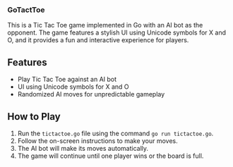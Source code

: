 ### GoTactToe

This is a Tic Tac Toe game implemented in Go with an AI bot as the opponent. The game features a stylish UI using Unicode symbols for X and O, and it provides a fun and interactive experience for players.

## Features

- Play Tic Tac Toe against an AI bot
- UI using Unicode symbols for X and O
- Randomized AI moves for unpredictable gameplay

## How to Play

1. Run the `tictactoe.go` file using the command `go run tictactoe.go`.
2. Follow the on-screen instructions to make your moves.
3. The AI bot will make its moves automatically.
4. The game will continue until one player wins or the board is full.
